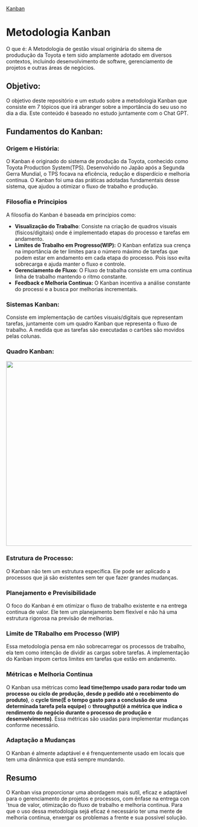 [Kanban](https://chat.openai.com/c/9ded951a-af66-4a23-b5fd-112ad436706e)

# Metodologia Kanban

O que é:  A Metodologia de gestão visual originária do sitema de produdução da Toyota e tem sido amplamente adotado em 
diversos contextos, incluindo desenvolvimento de softwre, gerenciamento de projetos e outras áreas de negócios.

## Objetivo: 

O objetivo deste repositório e um estudo sobre a metodologia Kanban que consiste em 7 tópicos que irá abranger sobre a 
importância do seu uso no dia a dia. Este conteúdo é baseado no estudo juntamente com o Chat GPT.

## Fundamentos do Kanban:

###   **Origem e História:** 
   O Kanban é originado do sistema de produção da Toyota, conhecido como Toyota Production System(TPS). Desenvolvido no 
  Japão após a Segunda Gerra Mundial, o TPS focava na eficẽncia, redução e disperdício e melhoria contínua. O Kanban foi
  uma das práticas adotadas fundamentais desse sistema, que ajudou a otimizar o fluxo de trabalho e produção.

###   **Filosofia e Principios**
   A filosofia do Kanban é baseada em principios como:
    
  + **Visualização do Trabalho**: Consiste na criação de quadros visuais (físicos/digitais) onde é implementado etapas do 
processo e tarefas em andamento.
  + **Limites de Trabalho em Progresso(WIP):** O Kanban enfatiza sua crença na importância de ter limites para o número 
  máximo de tarefas que podem estar em andamento em cada etapa do processo. Pois isso evita sobrecarga e ajuda manter o 
  fluxo e controle.
  + **Gerenciamento de Fluxo:** O Fluxo de trabalha consiste em uma continua linha de trabalho mantendo o ritmo constante.
  + **Feedback e Melhoria Continua:** O Kanban incentiva a análise constante do processi e a busca por melhorias incrementais.

### **Sistemas Kanban:**
   Consiste em implementação de cartões visuais/digitais que representam tarefas, juntamente com um quadro Kanban que representa 
  o fluxo de trabalho. A medida que as tarefas são executadas o cartões são movidos pelas colunas.

### **Quadro Kanban:**


  <img height="500" src="https://kanbanize.com/wp-content/uploads/website-images/kanban-resources/Kanban_board-elements.png" title="Sistema Kanban" width="800" alt=""/>

        
### **Estrutura de Processo:**
   O Kanban não tem um estrutura específica. Ele pode ser aplicado a processos que já são existentes sem ter que fazer grandes mudanças.

### **Planejamento e Previsibilidade**
   O foco do Kanban é em otimizar o fluxo de trabalho existente e na entrega continua de valor. Ele tem um planejamento bem flexível e não há uma estrutura rigorosa na previsão de melhorias.

### **Limite de TRabalho em Processo (WIP)**
   Essa metodologia pensa em não sobrecarregar os processos de trabalho, ela tem como intenção de dividir as cargas sobre tarefas. A implementação do Kanban impom certos limites em tarefas que estão em andamento.

### **Métricas e Melhoria Continua**
   O Kanban usa métricas como **lead time(tempo usado para rodar todo um processo ou ciclo de produção, desde p pedido até o recebimento do produto)**,
o **cycle time(É o tempo gasto para a conclusão de uma determinada tarefa pela equipe)** o **throughput(é a métrica que indica o rendimento do negócio durante o processo de produção e desenvolvimento)**.
Essa métricas são usadas para implementar mudanças conforme necessário.

### **Adaptação a Mudanças**
   O Kanban é almente adaptável e é frenquentemente usado em locais que tem uma dinânmica que está sempre mundando.

## **Resumo**

  O Kanban visa proporcionar uma abordagem mais sutil, eficaz e adaptável para o gerenciamento de projetos e processos, com ênfase na entrega con´tnua de valor, otimização do fluxo de trabalho e melhoria continua.
  Para que o uso dessa metodologia sejá eficaz é necessário ter uma mente de melhoria continua, enxergar os problemas a frente e sua possivel solução. 
  
